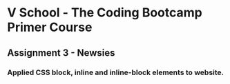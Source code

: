 # V School - The Coding Bootcamp Primer Course 

## Assignment 3 - Newsies

### Applied CSS block, inline and inline-block elements to website.
